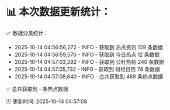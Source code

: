 📊 本次数据更新统计：
==========================

📈 数据分类统计：
- 2025-10-14 04:56:56,272 - INFO - 获取到 热点资讯 139 条数据
- 2025-10-14 04:56:59,570 - INFO - 获取到 今日热点 12 条数据
- 2025-10-14 04:57:03,292 - INFO - 获取到 公社热帖 240 条数据
- 2025-10-14 04:57:05,732 - INFO - 获取到 财经日历 78 条数据
- 2025-10-14 04:57:08,640 - INFO - 总共获取到 469 条热点数据

✅ 总共获取到 - 条热点数据

🕐 更新时间: 2025-10-14 04:57:08
